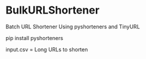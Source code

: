 # BulkURLShortener
Batch URL Shortener Using pyshorteners and TinyURL

pip install pyshorteners

input.csv = Long URLs to shorten
